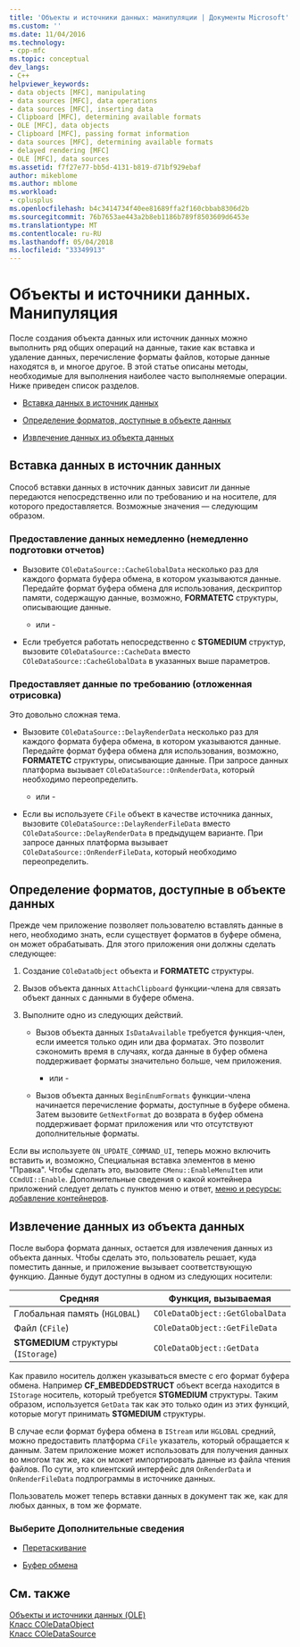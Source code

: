 ```yaml
---
title: 'Объекты и источники данных: манипуляции | Документы Microsoft'
ms.custom: ''
ms.date: 11/04/2016
ms.technology:
- cpp-mfc
ms.topic: conceptual
dev_langs:
- C++
helpviewer_keywords:
- data objects [MFC], manipulating
- data sources [MFC], data operations
- data sources [MFC], inserting data
- Clipboard [MFC], determining available formats
- OLE [MFC], data objects
- Clipboard [MFC], passing format information
- data sources [MFC], determining available formats
- delayed rendering [MFC]
- OLE [MFC], data sources
ms.assetid: f7f27e77-bb5d-4131-b819-d71bf929ebaf
author: mikeblome
ms.author: mblome
ms.workload:
- cplusplus
ms.openlocfilehash: b4c3414734f40ee81689ffa2f160cbbab8306d2b
ms.sourcegitcommit: 76b7653ae443a2b8eb1186b789f8503609d6453e
ms.translationtype: MT
ms.contentlocale: ru-RU
ms.lasthandoff: 05/04/2018
ms.locfileid: "33349913"
---
```

# <a name="data-objects-and-data-sources-manipulation"></a>Объекты и источники данных. Манипуляция
После создания объекта данных или источник данных можно выполнить ряд общих операций на данные, такие как вставка и удаление данных, перечисление форматы файлов, которые данные находятся в, и многое другое. В этой статье описаны методы, необходимые для выполнения наиболее часто выполняемые операции. Ниже приведен список разделов.  
  
-   [Вставка данных в источник данных](#_core_inserting_data_into_a_data_source)  
  
-   [Определение форматов, доступные в объекте данных](#_core_determining_the_formats_available_in_a_data_object)  
  
-   [Извлечение данных из объекта данных](#_core_retrieving_data_from_a_data_object)  
  
##  <a name="_core_inserting_data_into_a_data_source"></a> Вставка данных в источник данных  
 Способ вставки данных в источник данных зависит ли данные передаются непосредственно или по требованию и на носителе, для которого предоставляется. Возможные значения — следующим образом.  
  
### <a name="supplying-data-immediately-immediate-rendering"></a>Предоставление данных немедленно (немедленно подготовки отчетов)  
  
-   Вызовите `COleDataSource::CacheGlobalData` несколько раз для каждого формата буфера обмена, в котором указываются данные. Передайте формат буфера обмена для использования, дескриптор памяти, содержащую данные, возможно, **FORMATETC** структуры, описывающие данные.  
  
     - или -  
  
-   Если требуется работать непосредственно с **STGMEDIUM** структур, вызовите `COleDataSource::CacheData` вместо `COleDataSource::CacheGlobalData` в указанных выше параметров.  
  
### <a name="supplying-data-on-demand-delayed-rendering"></a>Предоставляет данные по требованию (отложенная отрисовка)  
 Это довольно сложная тема.  
  
-   Вызовите `COleDataSource::DelayRenderData` несколько раз для каждого формата буфера обмена, в котором указываются данные. Передайте формат буфера обмена для использования, возможно, **FORMATETC** структуры, описывающие данные. При запросе данных платформа вызывает `COleDataSource::OnRenderData`, который необходимо переопределить.  
  
     - или -  
  
-   Если вы используете `CFile` объект в качестве источника данных, вызовите `COleDataSource::DelayRenderFileData` вместо `COleDataSource::DelayRenderData` в предыдущем варианте. При запросе данных платформа вызывает `COleDataSource::OnRenderFileData`, который необходимо переопределить.  
  
##  <a name="_core_determining_the_formats_available_in_a_data_object"></a> Определение форматов, доступные в объекте данных  
 Прежде чем приложение позволяет пользователю вставлять данные в него, необходимо знать, если существует форматов в буфере обмена, он может обрабатывать. Для этого приложения они должны сделать следующее:  
  
1.  Создание `COleDataObject` объекта и **FORMATETC** структуры.  
  
2.  Вызов объекта данных `AttachClipboard` функции-члена для связать объект данных с данными в буфере обмена.  
  
3.  Выполните одно из следующих действий.  
  
    -   Вызов объекта данных `IsDataAvailable` требуется функция-член, если имеется только один или два форматах. Это позволит сэкономить время в случаях, когда данные в буфер обмена поддерживает форматы значительно больше, чем приложения.  
  
         - или -  
  
    -   Вызов объекта данных `BeginEnumFormats` функции-члена начинается перечисление форматы, доступные в буфере обмена. Затем вызовите `GetNextFormat` до возврата в буфер обмена поддерживает формат приложения или что отсутствуют дополнительные форматы.  
  
 Если вы используете `ON_UPDATE_COMMAND_UI`, теперь можно включить вставить и, возможно, Специальная вставка элементов в меню "Правка". Чтобы сделать это, вызовите `CMenu::EnableMenuItem` или `CCmdUI::Enable`. Дополнительные сведения о какой контейнера приложений следует делать с пунктов меню и ответ, [меню и ресурсы: добавление контейнеров](../mfc/menus-and-resources-container-additions.md).  
  
##  <a name="_core_retrieving_data_from_a_data_object"></a> Извлечение данных из объекта данных  
 После выбора формата данных, остается для извлечения данных из объекта данных. Чтобы сделать это, пользователь решает, куда поместить данные, и приложение вызывает соответствующую функцию. Данные будут доступны в одном из следующих носители:  
  
|Средняя|Функция, вызываемая|  
|------------|----------------------|  
|Глобальная память (`HGLOBAL`)|`COleDataObject::GetGlobalData`|  
|Файл (`CFile`)|`COleDataObject::GetFileData`|  
|**STGMEDIUM** структуры (`IStorage`)|`COleDataObject::GetData`|  
  
 Как правило носитель должен указываться вместе с его формат буфера обмена. Например **CF_EMBEDDEDSTRUCT** объект всегда находится в `IStorage` носитель, который требуется **STGMEDIUM** структуры. Таким образом, используется `GetData` так как это только один из этих функций, которые могут принимать **STGMEDIUM** структуры.  
  
 В случае если формат буфера обмена в `IStream` или `HGLOBAL` средний, можно предоставить платформа `CFile` указатель, который обращается к данным. Затем приложение может использовать для получения данных во многом так же, как он может импортировать данные из файла чтения файлов. По сути, это клиентский интерфейс для `OnRenderData` и `OnRenderFileData` подпрограммы в источнике данных.  
  
 Пользователь может теперь вставки данных в документ так же, как для любых данных, в том же формате.  
  
### <a name="what-do-you-want-to-know-more-about"></a>Выберите Дополнительные сведения  
  
-   [Перетаскивание](../mfc/drag-and-drop-ole.md)  
  
-   [Буфер обмена](../mfc/clipboard.md)  
  
## <a name="see-also"></a>См. также  
 [Объекты и источники данных (OLE)](../mfc/data-objects-and-data-sources-ole.md)   
 [Класс COleDataObject](../mfc/reference/coledataobject-class.md)   
 [Класс COleDataSource](../mfc/reference/coledatasource-class.md)
